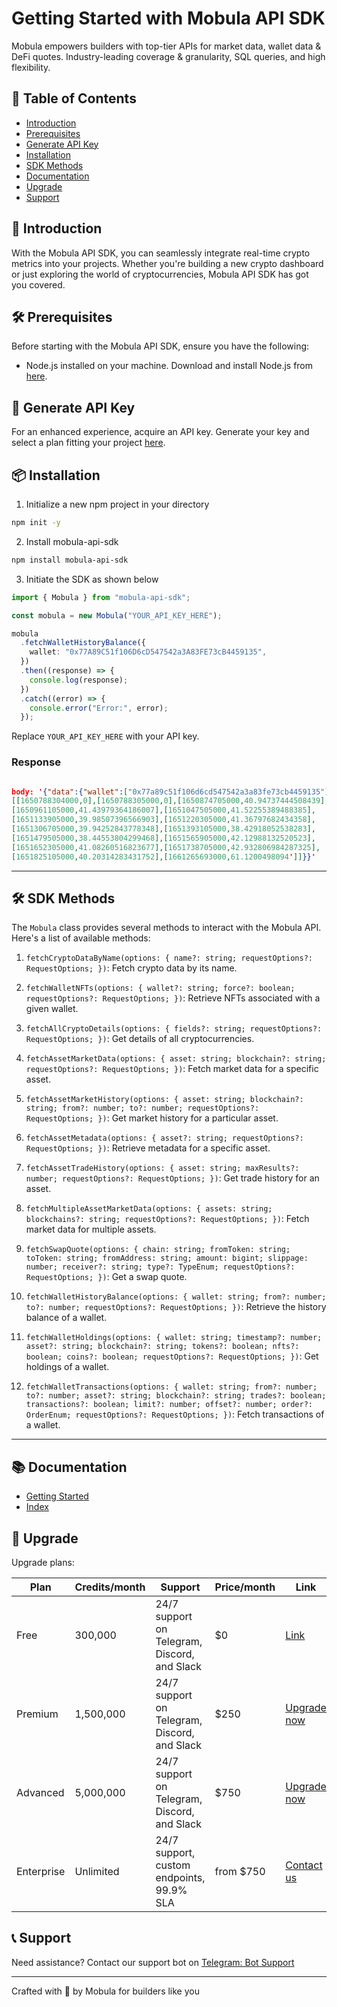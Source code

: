 # Getting Started with Mobula API SDK 

Mobula empowers builders with top-tier APIs for market data, wallet data & DeFi quotes. Industry-leading coverage & granularity, SQL queries, and high flexibility.

## 📑 Table of Contents

- [Introduction](#-introduction)
- [Prerequisites](#-prerequisites)
- [Generate API Key](#-generate-api-key)
- [Installation](#-installation)
- [SDK Methods](#-sdk-methods)
- [Documentation](#-documentation)
- [Upgrade](#-upgrade)
- [Support](#-support)

## 🌟 Introduction

With the Mobula API SDK, you can seamlessly integrate real-time crypto metrics into your projects. Whether you're building a new crypto dashboard or just exploring the world of cryptocurrencies, Mobula API SDK has got you covered.

## 🛠 Prerequisites

Before starting with the Mobula API SDK, ensure you have the following:

- Node.js installed on your machine. Download and install Node.js from [here](https://nodejs.org/).

## 🔑 Generate API Key

For an enhanced experience, acquire an API key. Generate your key and select a plan fitting your project [here](https://docs.mobula.fi/api-reference/authentification).

## 📦 Installation

1. Initialize a new npm project in your directory

```bash
npm init -y
```

2. Install mobula-api-sdk

```bash
npm install mobula-api-sdk
```

3. Initiate the SDK as shown below

```typescript
import { Mobula } from "mobula-api-sdk";

const mobula = new Mobula("YOUR_API_KEY_HERE");

mobula
  .fetchWalletHistoryBalance({
    wallet: "0x77A89C51f106D6cD547542a3A83FE73cB4459135",
  })
  .then((response) => {
    console.log(response);
  })
  .catch((error) => {
    console.error("Error:", error);
  });
```

Replace `YOUR_API_KEY_HERE` with your API key.

### Response

```json

body: '{"data":{"wallet":["0x77a89c51f106d6cd547542a3a83fe73cb4459135"],"balance_usd":186.11174894116627,"balance_history":
[[1650788304000,0],[1650788305000,0],[1650874705000,40.94737444508439],
[1650961105000,41.43979364186007],[1651047505000,41.52255389488385],
[1651133905000,39.98507396566903],[1651220305000,41.36797682434358],
[1651306705000,39.94252843778348],[1651393105000,38.42918052538283],
[1651479505000,38.44553804299468],[1651565905000,42.12988132520523],
[1651652305000,41.08260516823677],[1651738705000,42.932806984287325],
[1651825105000,40.20314283431752],[1661265693000,61.1200498094']]}}'

```

---

## 🛠 SDK Methods

The `Mobula` class provides several methods to interact with the Mobula API. Here's a list of available methods:

1. `fetchCryptoDataByName(options: { name?: string; requestOptions?: RequestOptions; })`: Fetch crypto data by its name.
   
2. `fetchWalletNFTs(options: { wallet?: string; force?: boolean; requestOptions?: RequestOptions; })`: Retrieve NFTs associated with a given wallet.
   
3. `fetchAllCryptoDetails(options: { fields?: string; requestOptions?: RequestOptions; })`: Get details of all cryptocurrencies.
   
4. `fetchAssetMarketData(options: { asset: string; blockchain?: string; requestOptions?: RequestOptions; })`: Fetch market data for a specific asset.
   
5. `fetchAssetMarketHistory(options: { asset: string; blockchain?: string; from?: number; to?: number; requestOptions?: RequestOptions; })`: Get market history for a particular asset.
   
6. `fetchAssetMetadata(options: { asset?: string; requestOptions?: RequestOptions; })`: Retrieve metadata for a specific asset.
   
7. `fetchAssetTradeHistory(options: { asset: string; maxResults?: number; requestOptions?: RequestOptions; })`: Get trade history for an asset.
   
8. `fetchMultipleAssetMarketData(options: { assets: string; blockchains?: string; requestOptions?: RequestOptions; })`: Fetch market data for multiple assets.
   
9. `fetchSwapQuote(options: { chain: string; fromToken: string; toToken: string; fromAddress: string; amount: bigint; slippage: number; receiver?: string; type?: TypeEnum; requestOptions?: RequestOptions; })`: Get a swap quote.
   
10. `fetchWalletHistoryBalance(options: { wallet: string; from?: number; to?: number; requestOptions?: RequestOptions; })`: Retrieve the history balance of a wallet.
    
11. `fetchWalletHoldings(options: { wallet: string; timestamp?: number; asset?: string; blockchain?: string; tokens?: boolean; nfts?: boolean; coins?: boolean; requestOptions?: RequestOptions; })`: Get holdings of a wallet.
    
12. `fetchWalletTransactions(options: { wallet: string; from?: number; to?: number; asset?: string; blockchain?: string; trades?: boolean; transactions?: boolean; limit?: number; offset?: number; order?: OrderEnum; requestOptions?: RequestOptions; })`: Fetch transactions of a wallet.

---

## 📚 Documentation

- [Getting Started](https://docs.mobula.fi/sdk/introduction)
- [Index](https://docs.mobula.fi/sdk/methods_index)

## 🔄 Upgrade

Upgrade plans:

| Plan        | Credits/month | Support | Price/month | Link         |
|-------------|---------------|---------|-------------|--------------|
| Free        | 300,000       | 24/7 support on Telegram, Discord, and Slack | $0 | [Link](https://docs.mobula.fi/api-reference/introduction) |
| Premium     | 1,500,000     | 24/7 support on Telegram, Discord, and Slack | $250 | [Upgrade now](https://admin.mobula.fi/) |
| Advanced    | 5,000,000     | 24/7 support on Telegram, Discord, and Slack | $750 | [Upgrade now](https://admin.mobula.fi/) |
| Enterprise  | Unlimited     | 24/7 support, custom endpoints, 99.9% SLA | from $750 | [Contact us](https://t.me/MobulaPartnerBot?start=Enterprise) |

## 📞 Support

Need assistance? Contact our support bot on [Telegram: Bot Support](https://t.me/MobulaPartnerBot?start=Mobula_API_Support)

---

Crafted with 💙 by Mobula for builders like you
